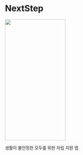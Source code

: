 # NextStep

<img src="https://github.com/user-attachments/assets/b353e7bd-830e-4d35-bc99-cd0b2dabdb8c" width="200" height="400"/>


생활이 불안정한 모두를 위한 자립 지원 앱
